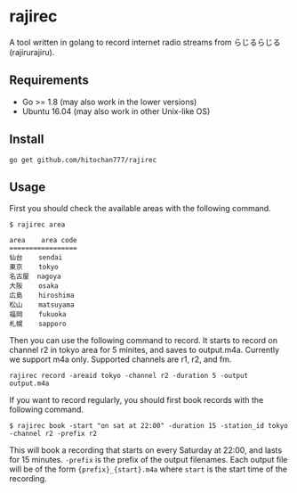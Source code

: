 # rajirec

A tool written in golang to record internet radio streams from らじるらじる (rajirurajiru).

## Requirements

- Go >= 1.8 (may also work in the lower versions)
- Ubuntu 16.04 (may also work in other Unix-like OS)

## Install

```
go get github.com/hitochan777/rajirec
```

## Usage

First you should check the available areas with the following command.

```
$ rajirec area

area    area code
=================
仙台    sendai
東京    tokyo
名古屋  nagoya
大阪    osaka
広島    hiroshima
松山    matsuyama
福岡    fukuoka
札幌    sapporo
```
Then you can use the following command to record.
It starts to record on channel r2 in tokyo area for 5 minites, and saves to output.m4a.
Currently we support m4a only.
Supported channels are r1, r2, and fm.

```
rajirec record -areaid tokyo -channel r2 -duration 5 -output output.m4a
```

If you want to record regularly, you should first book records with the following command.

```
$ rajirec book -start "on sat at 22:00" -duration 15 -station_id tokyo -channel r2 -prefix r2
```
This will book a recording that starts on every Saturday at 22:00, and lasts for 15 minutes.
`-prefix` is the prefix of the output filenames. 
Each output file will be of the form `{prefix}_{start}.m4a` where `start` is the start time of the recording. 
